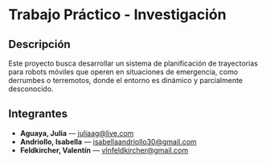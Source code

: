 # Trabajo Práctico - Investigación

## Descripción

Este proyecto busca desarrollar un sistema de planificación de trayectorias para robots móviles que operen en situaciones de emergencia, como derrumbes o terremotos, donde el entorno es dinámico y parcialmente desconocido. 

## Integrantes

- **Aguaya, Julia** — juliaag@live.com  
- **Andriollo, Isabella** — isabellaandriollo30@gmail.com  
- **Feldkircher, Valentín** — vlnfeldkircher@gmail.com  
